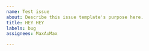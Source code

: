 ```yaml
---
name: Test issue
about: Describe this issue template's purpose here.
title: HEY HEY
labels: bug
assignees: MaxAuMax

---
```



